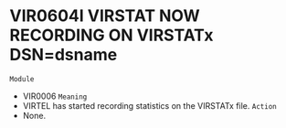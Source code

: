 # VIR0604I VIRSTAT NOW RECORDING ON VIRSTATx DSN=dsname
`Module`
- VIR0006
`Meaning`
- VIRTEL has started recording statistics on the VIRSTATx file.
`Action`
- None.
